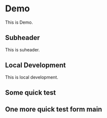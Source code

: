 # Demo

This is Demo.

## Subheader

This is suheader.


## Local Development

This is local development.

## Some quick test

## One more quick test form main

